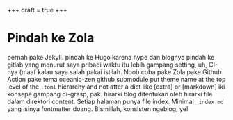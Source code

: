 +++
draft = true
+++

# Pindah ke Zola
pernah pake Jekyll.
pindah ke Hugo karena hype dan blognya pindah ke gitlab yang menurut saya pribadi waktu itu lebih gampang setting, uh, CI-nya (maaf kalau saya salah pakai istilah. Noob
coba pake Zola pake Github Action
pake tema oceanic-zen
github submodule
put theme name at the top level of the `.toml` hierarchy and not after a dict like [extra] or [markdown]
iki konsepe gampang di-grasp, pak.
hirarki blog ditentukan oleh hirarki file dalam direktori content.
Setiap halaman punya file index. Minimal `_index.md` yang isinya fontmatter doang.
Bismillah, konsisten ngeblog, ye!